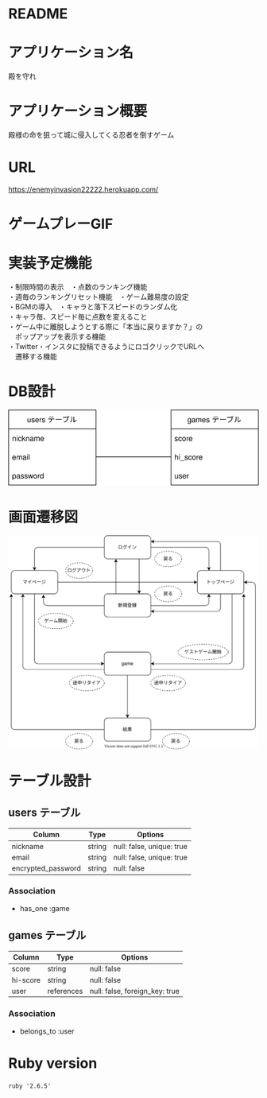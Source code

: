 # README

# アプリケーション名
殿を守れ

# アプリケーション概要
殿様の命を狙って城に侵入してくる忍者を倒すゲーム

# URL
https://enemyinvasion22222.herokuapp.com/

# ゲームプレーGIF


# 実装予定機能
・制限時間の表示　・点数のランキング機能<br>
・週毎のランキングリセット機能　・ゲーム難易度の設定<br>
・BGMの導入　・キャラと落下スピードのランダム化<br>
・キャラ毎、スピード毎に点数を変えること<br>
・ゲーム中に離脱しようとする際に「本当に戻りますか？」の<br>
　ポップアップを表示する機能<br>
・Twitter・インスタに投稿できるようにロゴクリックでURLへ<br>
　遷移する機能

# DB設計
![db_plan.drawio](db_plan.drawio.svg)

# 画面遷移図
![page_transition.drawio](page_transition.drawio.svg)


# テーブル設計

## users テーブル

| Column              | Type    | Options                   |
| ------------------- | ------- | ------------------------- |
| nickname            | string  | null: false, unique: true |
| email               | string  | null: false, unique: true |
| encrypted_password  | string  | null: false               |

### Association

- has_one :game


## games テーブル

| Column              | Type       | Options                         |
| ------------------- | ---------- | ------------------------------- |
| score               | string     | null: false                     |
| hi-score            | string     | null: false                     |
| user                | references | null: false, foreign_key: true  |

### Association

- belongs_to :user

# Ruby version
`ruby '2.6.5'`